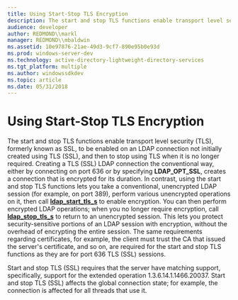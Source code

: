 ```yaml
---
title: Using Start-Stop TLS Encryption
description: The start and stop TLS functions enable transport level security (TLS), formerly known as SSL, to be enabled on an LDAP connection not initially created using TLS (SSL), and then to stop using TLS when it is no longer required.
audience: developer
author: REDMOND\\markl
manager: REDMOND\\mbaldwin
ms.assetid: 10e97876-21ae-49d3-9cf7-890e95b0e93d
ms.prod: windows-server-dev
ms.technology: active-directory-lightweight-directory-services
ms.tgt_platform: multiple
ms.author: windowssdkdev
ms.topic: article
ms.date: 05/31/2018
---
```


# Using Start-Stop TLS Encryption

The start and stop TLS functions enable transport level security (TLS), formerly known as SSL, to be enabled on an LDAP connection not initially created using TLS (SSL), and then to stop using TLS when it is no longer required. Creating a TLS (SSL) LDAP connection the conventional way, either by connecting on port 636 or by specifying **LDAP\_OPT\_SSL**, creates a connection that is encrypted for its duration. In contrast, using the start and stop TLS functions lets you take a conventional, unencrypted LDAP session (for example, on port 389), perform various unencrypted operations on it, then call [**ldap\_start\_tls\_s**](/previous-versions/windows/desktop/api/Winldap/nf-winldap-ldap_start_tls_sa) to enable encryption. You can then perform encrypted LDAP operations; when you no longer require encryption, call [**ldap\_stop\_tls\_s**](/previous-versions/windows/desktop/api/Winldap/nf-winldap-ldap_stop_tls_s) to return to an unencrypted session. This lets you protect security-sensitive portions of an LDAP session with encryption, without the overhead of encrypting the entire session. The same requirements regarding certificates, for example, the client must trust the CA that issued the server's certificate, and so on, are required for the start and stop TLS functions as they are for port 636 TLS (SSL) sessions.

Start and stop TLS (SSL) requires that the server have matching support, specifically, support for the extended operation 1.3.6.14.1.1466.20037. Start and stop TLS (SSL) affects the global connection state; for example, the connection is affected for all threads that use it.

 

 




